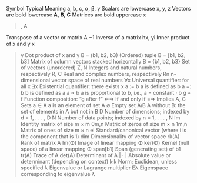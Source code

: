 Symbol             Typical Meaning
a, b, c, α, β, γ   Scalars are lowercase
x, y, z            Vectors are bold lowercase
**A**, **B**, **C**            Matrices are bold uppercase
x
>, A
>
Transpose of a vector or matrix
A
−1
Inverse of a matrix
hx, yi Inner product of x and y
x
>y Dot product of x and y
B = (b1, b2, b3) (Ordered) tuple
B = [b1, b2, b3] Matrix of column vectors stacked horizontally
B = {b1, b2, b3} Set of vectors (unordered)
Z, N Integers and natural numbers, respectively
R, C Real and complex numbers, respectively
Rn n-dimensional vector space of real numbers
∀x Universal quantifier: for all x
∃x Existential quantifier: there exists x
a := b a is defined as b
a =: b b is defined as a
a ∝ b a is proportional to b, i.e., a = constant · b
g ◦ f Function composition: “g after f”
⇐⇒ If and only if
=⇒ Implies
A, C Sets
a ∈ A a is an element of set A
∅ Empty set
A\B A without B: the set of elements in A but not in B
D Number of dimensions; indexed by d = 1, . . . , D
N Number of data points; indexed by n = 1, . . . , N
Im Identity matrix of size m × m
0m,n Matrix of zeros of size m × n
1m,n Matrix of ones of size m × n
ei Standard/canonical vector (where i is the component that is 1)
dim Dimensionality of vector space
rk(A) Rank of matrix A
Im(Φ) Image of linear mapping Φ
ker(Φ) Kernel (null space) of a linear mapping Φ
span[b1] Span (generating set) of b1
tr(A) Trace of A
det(A) Determinant of A
| · | Absolute value or determinant (depending on context)
k·k Norm; Euclidean, unless specified
λ Eigenvalue or Lagrange multiplier
Eλ Eigenspace corresponding to eigenvalue λ
